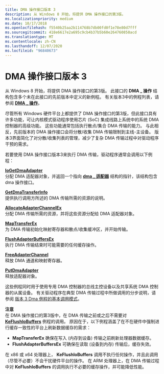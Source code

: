 ```yaml
---
title: DMA 操作接口版本 3
description: 从 Windows 8 开始，将提供 DMA 操作接口的第3版。
ms.localizationpriority: medium
ms.date: 10/17/2018
ms.openlocfilehash: f5540b25aa2b114768b7db00fd0f1e78e80d7fff
ms.sourcegitcommit: 418e6617e2a695c9cb4b37b5b60e264760858acd
ms.translationtype: MT
ms.contentlocale: zh-CN
ms.lasthandoff: 12/07/2020
ms.locfileid: "96840673"
---
```

# <a name="version-3-of-the-dma-operations-interface"></a>DMA 操作接口版本 3


从 Windows 8 开始，将提供 DMA 操作接口的第3版。 此接口的 **DMA \_ 操作** 结构包含多个未在此接口的先前版本中定义的新例程。 有关版本3中的例程列表，请参阅 [**DMA \_ 操作**](/windows-hardware/drivers/ddi/wdm/ns-wdm-_dma_operations)。

尽管所有 Windows 硬件平台上都提供了 DMA 操作接口的第3版，但此接口具有许多功能，可让内核模式驱动程序使用芯片 (SoC) 集成线路上系统中的系统 DMA 控制器的高级功能。 这些功能通常包括执行散点/集合 DMA 传输的能力。 与此相反，先前版本的 DMA 操作接口会将分散/收集 DMA 传输限制到主线-主设备。 版本3界面简化了对分散/收集列表的管理，减少了复杂 DMA 传输过程中对驱动程序干预的需求。

若要使用 DMA 操作接口版本3来执行 DMA 传输，驱动程序通常会调用以下例程：

<a href="" id="iogetdmaadapter"></a>[**IoGetDmaAdapter**](/windows-hardware/drivers/ddi/wdm/nf-wdm-iogetdmaadapter)  
分配 DMA 适配器对象，并返回一个指向 [**dma \_ 适配器**](/windows-hardware/drivers/ddi/wdm/ns-wdm-_dma_adapter) 结构的指针，该结构包含 dma 操作接口。

<a href="" id="getdmatransferinfo"></a>[**GetDmaTransferInfo**](/windows-hardware/drivers/ddi/wdm/nc-wdm-pget_dma_transfer_info)  
提供执行调用方所述的 DMA 传输所需的资源的说明。

<a href="" id="allocateadapterchannelex"></a>[**AllocateAdapterChannelEx**](/windows-hardware/drivers/ddi/wdm/nc-wdm-pallocate_adapter_channel_ex)  
分配 DMA 传输所需的资源，并将这些资源分配给 DMA 适配器对象。

<a href="" id="maptransferex"></a>[**MapTransferEx**](/windows-hardware/drivers/ddi/wdm/nc-wdm-pmap_transfer_ex)  
为 DMA 传输初始化映射寄存器和散点/收集缓冲区，并开始传输。

<a href="" id="flushadapterbuffersex"></a>[**FlushAdapterBuffersEx**](/windows-hardware/drivers/ddi/wdm/nc-wdm-pflush_adapter_buffers_ex)  
执行 DMA 传输结束时可能需要的任何缓存操作。

<a href="" id="freeadapterchannel"></a>[**FreeAdapterChannel**](/windows-hardware/drivers/ddi/wdm/nc-wdm-pfree_adapter_channel)  
释放 DMA 通道和映射寄存器。

<a href="" id="putdmaadapter"></a>[**PutDmaAdapter**](/windows-hardware/drivers/ddi/wdm/nc-wdm-pput_dma_adapter)  
释放适配器对象。

这些例程同时用于使用专用 DMA 控制器的总线主控设备以及共享系统 DMA 控制器的从属设备。 有关驱动程序在典型 DMA 传输过程中所做调用的分步说明，请参阅 [版本 3 Dma 例程的基本调用模式](basic-calling-pattern-for-version-3-dma-routines.md)。

**注意**  
在 DMA 操作接口的第3版中，在 DMA 传输之前或之后不需要对 [**KeFlushIoBuffers**](/windows-hardware/drivers/ddi/wdm/nf-wdm-keflushiobuffers) 例程的调用。 原因在于，以下例程涵盖了在不在硬件中强制进行缓存一致性的平台上刷新数据缓存的需求：

-   **MapTransferEx** 确保在写入 (内存到设备) 传输之前刷新处理器数据缓存。
-   **FlushAdapterBuffersEx** 可确保在读取 (设备到内存) 传输后，缓存失效。

在 x86 或 x64 处理器上， **KeFlushIoBuffers** 调用不执行任何操作，并且此调用（尽管不必要）不会干扰硬件平台的操作。 在 ARM 处理器上，在 DMA 传输过程中对 **KeFlushIoBuffers** 的调用执行不必要的缓存操作，并可能降低性能。

 

 


